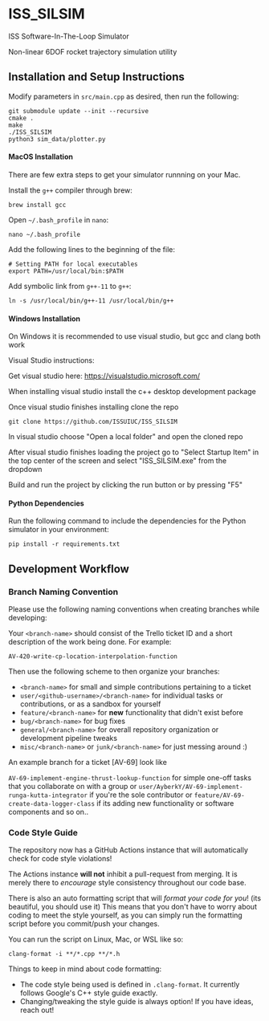 # ISS_SILSIM

ISS Software-In-The-Loop Simulator

Non-linear 6DOF rocket trajectory simulation utility


## Installation and Setup Instructions

Modify parameters in `src/main.cpp` as desired, then run the following:

```
git submodule update --init --recursive
cmake .
make
./ISS_SILSIM
python3 sim_data/plotter.py
```

#### MacOS Installation

There are few extra steps to get your simulator runnning on your Mac.

Install the `g++` compiler through brew:

```
brew install gcc
```

Open `~/.bash_profile` in `nano`:

```
nano ~/.bash_profile
```

Add the following lines to the beginning of the file:

```
# Setting PATH for local executables
export PATH=/usr/local/bin:$PATH
```

Add symbolic link from `g++-11` to `g++`:

```
ln -s /usr/local/bin/g++-11 /usr/local/bin/g++
```
#### Windows Installation

On Windows it is recommended to use visual studio, but gcc and clang both work

Visual Studio instructions:

Get visual studio here: https://visualstudio.microsoft.com/

When installing visual studio install the c++ desktop development package

Once visual studio finishes installing clone the repo

`git clone https://github.com/ISSUIUC/ISS_SILSIM`

In visual studio choose "Open a local folder" and open the cloned repo

After visual studio finishes loading the project go to "Select Startup Item" in the top center of the screen and select "ISS_SILSIM.exe" from the dropdown

Build and run the project by clicking the run button or by pressing "F5"

#### Python Dependencies

Run the following command to include the dependencies for the Python simulator in your environment:

```
pip install -r requirements.txt
```


## Development Workflow

### Branch Naming Convention
Please use the following naming conventions when creating branches while developing:

Your `<branch-name>` should consist of the Trello ticket ID and a short description of the work being done. For example:

`AV-420-write-cp-location-interpolation-function`

Then use the following scheme to then organize your branches:

- `<branch-name>` for small and simple contributions pertaining to a ticket
- `user/<github-username>/<branch-name>` for individual tasks or contributions, or as a sandbox for yourself
- `feature/<branch-name>` for **new** functionality that didn't exist before
- `bug/<branch-name>` for bug fixes
- `general/<branch-name>` for overall repository organization or development pipeline tweaks
- `misc/<branch-name>` or `junk/<branch-name>` for just messing around :)


An example branch for a ticket [AV-69] look like

`AV-69-implement-engine-thrust-lookup-function` for simple one-off tasks that you collaborate on with a group
or
`user/AyberkY/AV-69-implement-runga-kutta-integrator` if you're the sole contributor
or
`feature/AV-69-create-data-logger-class` if its adding new functionality or software components
and so on..

### Code Style Guide
The repository now has a GitHub Actions instance that will automatically check for code style violations!

The Actions instance **will not** inhibit a pull-request from merging. It is merely there to _encourage_ style consistency throughout our code base.

There is also an auto formatting script that will _format your code for you_! (its beautiful, you should use it) This means that you don't have to worry about coding to meet the style yourself, as you can simply run the formatting script before you commit/push your changes.

You can run the script on Linux, Mac, or WSL like so:
```
clang-format -i **/*.cpp **/*.h
```

Things to keep in mind about code formatting:
- The code style being used is defined in `.clang-format`. It currently follows Google's C++ style guide exactly.
- Changing/tweaking the style guide is always option! If you have ideas, reach out!

